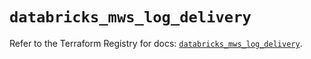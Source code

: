 # `databricks_mws_log_delivery`

Refer to the Terraform Registry for docs: [`databricks_mws_log_delivery`](https://registry.terraform.io/providers/databricks/databricks/1.54.0/docs/resources/mws_log_delivery).

